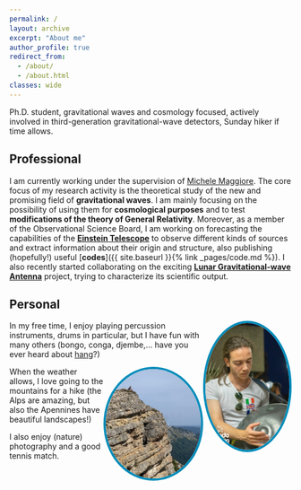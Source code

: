 ```yaml
---
permalink: /
layout: archive
excerpt: "About me"
author_profile: true
redirect_from: 
  - /about/
  - /about.html
classes: wide
---
```


Ph.D. student, gravitational waves and cosmology focused, actively involved in third-generation gravitational-wave detectors, Sunday hiker if time allows. 

## Professional

I am currently working under the supervision of <a href="https://fiteoweb.unige.ch/~maggiore/" target="_blank" rel="noopener">Michele Maggiore</a>. The core focus of my research activity is the theoretical study of the new and promising field of **gravitational waves**. I am mainly focusing
on the possibility of using them for **cosmological purposes** and to test **modifications
of the theory of General Relativity**. Moreover, as a member of the Observational Science Board, I am working on forecasting the capabilities of the **<a href="https://www.et-gw.eu" target="_blank" rel="noopener">Einstein Telescope</a>** to observe different kinds of sources and extract information about their origin and structure, also publishing (hopefully!) useful [**codes**]({{ site.baseurl }}{% link _pages/code.md %}). I also recently started collaborating on the exciting **<a href="http://lgwa.unicam.it" target="_blank" rel="noopener">Lunar Gravitational-wave Antenna</a>** project, trying to characterize its scientific output.

## Personal
<img src="assets/images/HangPicture.jpg" alt="imagehang" width="150" max-width="20%" height="auto" style="float: right; border: 4px solid #008CBA; border-radius: 50%; box-shadow: 2px 0px 5px 2px mix(#000, $background-color, 10%);"> In my free time, I enjoy playing percussion instruments, drums in particular, but I have fun with many others (bongo, conga, djembe,... have you ever heard about <a href="https://en.wikipedia.org/wiki/Hang_(instrument)" target="_blank" rel="noopener noreferrer">hang</a>?)

<img src="assets/images/HikingPicture.jpg" alt="imagehike" width="170" max-width="20%" height="auto" style="float: right; border: 4px solid #008CBA; border-radius: 50%; box-shadow: 2px 0px 5px 2px mix(#000, $background-color, 10%);"> When the weather allows, I love going to the mountains for a hike (the Alps are amazing, but also the Apennines have beautiful landscapes!)

I also enjoy (nature) photography and a good tennis match.

